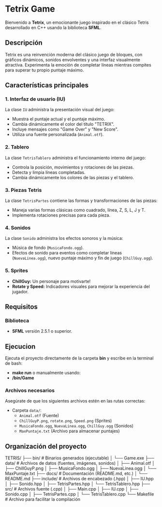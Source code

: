 # Tetrix Game

Bienvenido a **Tetrix**, un emocionante juego inspirado en el clásico Tetris desarrollado en C++ usando la biblioteca **SFML**.

## Descripción

Tetrix es una reinvención moderna del clásico juego de bloques, con gráficos dinámicos, sonidos envolventes y una interfaz visualmente atractiva. Experimenta la emoción de completar líneas mientras compites para superar tu propio puntaje máximo.

## Características principales

### 1. **Interfaz de usuario (IU)**
La clase `IU` administra la presentación visual del juego:
- Muestra el puntaje actual y el puntaje máximo.
- Cambia dinámicamente el color del título "TETRIX".
- Incluye mensajes como "Game Over" y "New Score".
- Utiliza una fuente personalizada (`Animal.otf`).

### 2. **Tablero**
La clase `TetrisTablero` administra el funcionamiento interno del juego:
- Controla la posición, movimientos y rotaciones de las piezas.
- Detecta y limpia líneas completadas.
- Cambia dinámicamente los colores de las piezas y el tablero.

### 3. **Piezas Tetris**
La clase `TetrisPartes` contiene las formas y transformaciones de las piezas:
- Maneja varias formas clásicas como cuadrado, línea, Z, S, L, J y T.
- Implementa rotaciones precisas para cada pieza.

### 4. **Sonidos**
La clase `Sonido` administra los efectos sonoros y la música:
- Música de fondo (`MusicaFondo.ogg`).
- Efectos de sonido para eventos como completar líneas (`NuevaLinea.ogg`), nuevo puntaje máximo y fin de juego (`ChillGuy.ogg`).

### 5. **Sprites**
- **ChillGuy:** Un personaje para motivarte!
- **Rotate y Speed:** Indicadores visuales para mejorar la experiencia del jugador.

## Requisitos

### **Biblioteca**
- **SFML**  versión 2.5.1 o superior.
## **Ejecucion** 
Ejecuta el proyecto directamente de la carpeta **bin** y escribe en la terminal de bash:
- **make run**
o manualmente usando: 
- **/bin/Game**


### **Archivos necesarios**
Asegúrate de que los siguientes archivos estén en las rutas correctas:
- Carpeta `data/`:
  - `Animal.otf` (Fuente)
  - `ChillGuyP.png`, `rotate.png`, `Speed.png` (Sprites)
  - `MusicaFondo.ogg`, `NuevaLinea.ogg`, `ChillGuy.ogg` (Sonidos)
  - `MaxPuntaje.txt` (Archivo para almacenar puntajes)

## Organización del proyecto
TETRIS/ ├── bin/ # Binarios generados (ejecutable) │ └── Game.exe ├── data/ # Archivos de datos (fuentes, imágenes, sonidos) │ ├── Animal.otf │ ├── ChillGuyP.png │ ├── MusicaFondo.ogg │ ├── NuevaLinea.ogg │ └── MaxPuntaje.txt ├── docs/ # Documentación (README.md, etc.) │ └── README.md ├── include/ # Archivos de encabezado (.hpp) │ ├── IU.hpp │ ├── Sonido.hpp │ ├── TetrisPartes.hpp │ └── TetrisTablero.hpp ├── src/ # Archivos fuente (.cpp) │ ├── Main.cpp │ ├── IU.cpp │ ├── Sonido.cpp │ ├── TetrisPartes.cpp │ └── TetrisTablero.cpp └── Makefile # Archivo para facilitar la compilación
